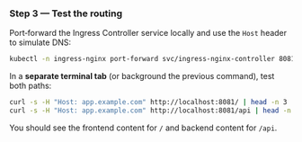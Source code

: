 ### Step 3 — Test the routing

Port‑forward the Ingress Controller service locally and use the `Host` header to simulate DNS:

```bash
kubectl -n ingress-nginx port-forward svc/ingress-nginx-controller 8081:80
```

In a **separate terminal tab** (or background the previous command), test both paths:

```bash
curl -s -H "Host: app.example.com" http://localhost:8081/ | head -n 3
curl -s -H "Host: app.example.com" http://localhost:8081/api | head -n 3
```

You should see the frontend content for `/` and backend content for `/api`.
